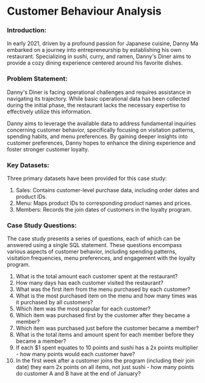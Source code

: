 # Customer Behaviour Analysis

### Introduction:
In early 2021, driven by a profound passion for Japanese cuisine, Danny Ma embarked on a journey into entrepreneurship by establishing his own restaurant. Specializing in sushi, curry, and ramen, Danny's Diner aims to provide a cozy dining experience centered around his favorite dishes.

### Problem Statement:
Danny's Diner is facing operational challenges and requires assistance in navigating its trajectory. While basic operational data has been collected during the initial phase, the restaurant lacks the necessary expertise to effectively utilize this information.

Danny aims to leverage the available data to address fundamental inquiries concerning customer behavior, specifically focusing on visitation patterns, spending habits, and menu preferences. By gaining deeper insights into customer preferences, Danny hopes to enhance the dining experience and foster stronger customer loyalty.

### Key Datasets:
Three primary datasets have been provided for this case study:

1. Sales: Contains customer-level purchase data, including order dates and product IDs.
2. Menu: Maps product IDs to corresponding product names and prices.
3. Members: Records the join dates of customers in the loyalty program.

### Case Study Questions:
The case study presents a series of questions, each of which can be answered using a single SQL statement. These questions encompass various aspects of customer behavior, including spending patterns, visitation frequencies, menu preferences, and engagement with the loyalty program.
1. What is the total amount each customer spent at the restaurant?
2. How many days has each customer visited the restaurant?
3. What was the first item from the menu purchased by each customer?
4. What is the most purchased item on the menu and how many times was it purchased by all customers?
5. Which item was the most popular for each customer?
6. Which item was purchased first by the customer after they became a member?
7. Which item was purchased just before the customer became a member?
8. What is the total items and amount spent for each member before they became a member?
9. If each $1 spent equates to 10 points and sushi has a 2x points multiplier - how many points would each customer have?
10. In the first week after a customer joins the program (including their join date) they earn 2x points on all items, not just sushi - how many points do customer A and B have at the end of January?

